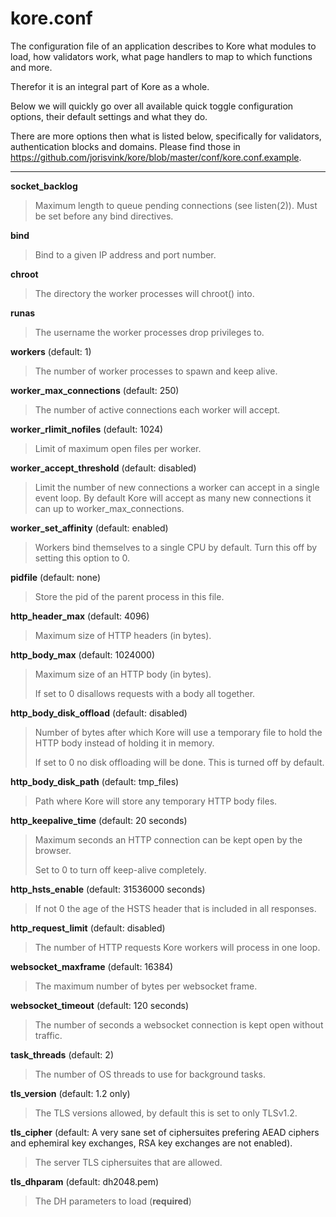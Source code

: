 # kore.conf

The configuration file of an application describes to Kore what modules to load, how validators work, what page handlers to map to which functions and more.

Therefor it is an integral part of Kore as a whole.

Below we will quickly go over all available quick toggle configuration options, their default settings and what they do.

There are more options then what is listed below, specifically for validators, authentication blocks and domains. Please find those in https://github.com/jorisvink/kore/blob/master/conf/kore.conf.example.

---

**socket_backlog**
> Maximum length to queue pending connections (see listen(2)). Must be set before any bind directives.

**bind**
> Bind to a given IP address and port number.

**chroot**
> The directory the worker processes will chroot() into.

**runas**
> The username the worker processes drop privileges to.

**workers** (default: 1)
> The number of worker processes to spawn and keep alive.

**worker_max_connections** (default: 250)
> The number of active connections each worker will accept.

**worker_rlimit_nofiles** (default: 1024)
> Limit of maximum open files per worker.

**worker_accept_threshold** (default: disabled)
> Limit the number of new connections a worker can accept in a single event loop.
By default Kore will accept as many new connections it can up to worker_max_connections.

**worker_set_affinity** (default: enabled)
> Workers bind themselves to a single CPU by default. Turn this off by setting this option to 0.

**pidfile** (default: none)
> Store the pid of the parent process in this file.

**http_header_max** (default: 4096)
> Maximum size of HTTP headers (in bytes).

**http_body_max** (default: 1024000)
> Maximum size of an HTTP body (in bytes).
> 
> If set to 0 disallows requests with a body all together.

**http_body_disk_offload** (default: disabled)
> Number of bytes after which Kore will use a temporary file to hold the HTTP body instead of holding it in memory.
> 
> If set to 0 no disk offloading will be done. This is turned off by default.

**http_body_disk_path** (default: tmp_files)
> Path where Kore will store any temporary HTTP body files.

**http_keepalive_time** (default: 20 seconds)
> Maximum seconds an HTTP connection can be kept open by the browser.
> 
> Set to 0 to turn off keep-alive completely.

**http_hsts_enable** (default: 31536000 seconds)
> If not 0 the age of the HSTS header that is included in all responses.

**http_request_limit** (default: disabled)
> The number of HTTP requests Kore workers will process in one loop.

**websocket_maxframe** (default: 16384)
> The maximum number of bytes per websocket frame.

**websocket_timeout** (default: 120 seconds)
> The number of seconds a websocket connection is kept open without traffic.

**task_threads** (default: 2)
> The number of OS threads to use for background tasks.

**tls_version** (default: 1.2 only)
> The TLS versions allowed, by default this is set to only TLSv1.2.

**tls_cipher** (default: A very sane set of ciphersuites prefering AEAD ciphers and ephemiral key exchanges, RSA key exchanges are not enabled).
> The server TLS ciphersuites that are allowed.

**tls_dhparam** (default: dh2048.pem)
> The DH parameters to load (**required**)

